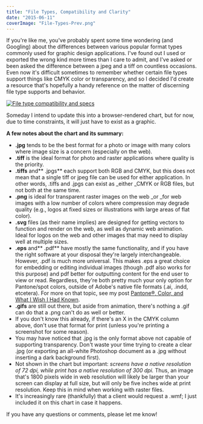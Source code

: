 ```yaml
---
title: "File Types, Compatibility and Clarity"
date: "2015-06-11"
coverImage: "File-Types-Prev.png"
---
```


If you're like me, you've probably spent some time wondering (and Googling) about the differences between various popular format types commonly used for graphic design applications. I've found out I used or exported the wrong kind more times than I care to admit, and I've asked or been asked the difference between a jpeg and a tiff on countless occasions. Even now it's difficult sometimes to remember whether certain file types support things like CMYK color or transparency, and so I decided I'd create a resource that's hopefully a handy reference on the matter of discerning file type supports and behavior.

[![File type compatibility and specs](https://joshcollinsworth.com/wp-content/uploads/2015/06/File-Types.png)](https://joshcollinsworth.com/wp-content/uploads/2015/06/File-Types.png)

Someday I intend to update this into a browser-rendered chart, but for now, due to time constraints, it will just have to exist as a graphic.

**A few notes about the chart and its summary:**

- **.jpg** tends to be the best format for a photo or image with many colors where image size is a concern (especially on the web).
- **.tiff** is the ideal format for photo and raster applications where quality is the priority.
- **.tiffs** and** .jpgs** each support both RGB and CMYK, but this does not mean that a single tiff or jpeg file can be used for either application. In other words, .tiffs and .jpgs can exist as _either _CMYK or RGB files, but not both at the same time.
- **.png** is ideal for transparent raster images on the web _or _for web images with a low number of colors where compression may degrade quality (e.g., logos at fixed sizes or illustrations with large areas of flat color).
- **.svg** files (as their name implies) are designed for getting vectors to function and render on the web, as well as dynamic web animation. Ideal for logos on the web and other images that may need to display well at multiple sizes.
- **.eps** and** .pdf** have mostly the same functionality, and if you have the right software at your disposal they're largely interchangeable. However, .pdf is much more universal. This makes .eps a great choice for embedding or editing individual images (though .pdf also works for this purpose) and pdf better for outputting content for the end user to view or read. Regardless, they're both pretty much your only option for Pantone/spot colors, outside of Adobe's native file formats (.ai, .indd, etcetera). For more on that topic, see my post [Pantone®, Color, and What I Wish I Had Known](https://joshcollinsworth.com/pantone/).
- **.gifs** are still out there, but aside from animation, there's nothing a .gif can do that a .png can't do as well or better.
- If you don't know this already, if there's an X in the CMYK column above, don't use that format for print (unless you're printing a screenshot for some reason).
- You may have noticed that .jpg is the only format above not capable of supporting transparency. Don't waste your time trying to create a clear .jpg (or exporting an all-white Photoshop document as a .jpg without inserting a dark background first).
- Not shown in the chart but important: _screens have a native resolution of 72 dpi, while print has a native resolution of 300 dpi._ Thus, an image that's 1800 pixels wide in web resolution will likely be larger than your screen can display at full size, but will only be five inches wide at print resolution. Keep this in mind when working with raster files.
- It's increasingly rare (thankfully) that a client would request a .wmf; I just included it on this chart in case it happens.

If you have any questions or comments, please let me know!
